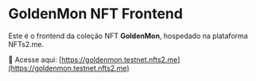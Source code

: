 # GoldenMon NFT Frontend

Este é o frontend da coleção NFT **GoldenMon**, hospedado na plataforma NFTs2.me.

🔗 Acesse aqui: [https://goldenmon.testnet.nfts2.me](https://goldenmon.testnet.nfts2.me)
